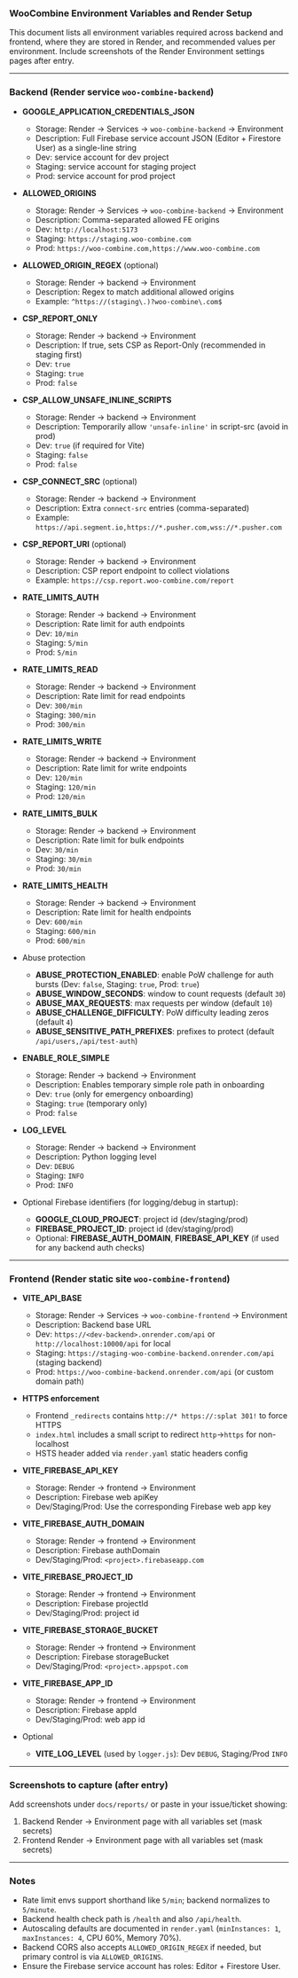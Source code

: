 ### WooCombine Environment Variables and Render Setup

This document lists all environment variables required across backend and frontend, where they are stored in Render, and recommended values per environment. Include screenshots of the Render Environment settings pages after entry.

---

### Backend (Render service `woo-combine-backend`)

- **GOOGLE_APPLICATION_CREDENTIALS_JSON**
  - Storage: Render → Services → `woo-combine-backend` → Environment
  - Description: Full Firebase service account JSON (Editor + Firestore User) as a single-line string
  - Dev: service account for dev project
  - Staging: service account for staging project
  - Prod: service account for prod project

- **ALLOWED_ORIGINS**
  - Storage: Render → Services → `woo-combine-backend` → Environment
  - Description: Comma-separated allowed FE origins
  - Dev: `http://localhost:5173`
  - Staging: `https://staging.woo-combine.com`
  - Prod: `https://woo-combine.com,https://www.woo-combine.com`

- **ALLOWED_ORIGIN_REGEX** (optional)
  - Storage: Render → backend → Environment
  - Description: Regex to match additional allowed origins
  - Example: `^https://(staging\.)?woo-combine\.com$`

- **CSP_REPORT_ONLY**
  - Storage: Render → backend → Environment
  - Description: If true, sets CSP as Report-Only (recommended in staging first)
  - Dev: `true`
  - Staging: `true`
  - Prod: `false`

- **CSP_ALLOW_UNSAFE_INLINE_SCRIPTS**
  - Storage: Render → backend → Environment
  - Description: Temporarily allow `'unsafe-inline'` in script-src (avoid in prod)
  - Dev: `true` (if required for Vite)
  - Staging: `false`
  - Prod: `false`

- **CSP_CONNECT_SRC** (optional)
  - Storage: Render → backend → Environment
  - Description: Extra `connect-src` entries (comma-separated)
  - Example: `https://api.segment.io,https://*.pusher.com,wss://*.pusher.com`

- **CSP_REPORT_URI** (optional)
  - Storage: Render → backend → Environment
  - Description: CSP report endpoint to collect violations
  - Example: `https://csp.report.woo-combine.com/report`

- **RATE_LIMITS_AUTH**
  - Storage: Render → backend → Environment
  - Description: Rate limit for auth endpoints
  - Dev: `10/min`
  - Staging: `5/min`
  - Prod: `5/min`

- **RATE_LIMITS_READ**
  - Storage: Render → backend → Environment
  - Description: Rate limit for read endpoints
  - Dev: `300/min`
  - Staging: `300/min`
  - Prod: `300/min`

- **RATE_LIMITS_WRITE**
  - Storage: Render → backend → Environment
  - Description: Rate limit for write endpoints
  - Dev: `120/min`
  - Staging: `120/min`
  - Prod: `120/min`

- **RATE_LIMITS_BULK**
  - Storage: Render → backend → Environment
  - Description: Rate limit for bulk endpoints
  - Dev: `30/min`
  - Staging: `30/min`
  - Prod: `30/min`

- **RATE_LIMITS_HEALTH**
  - Storage: Render → backend → Environment
  - Description: Rate limit for health endpoints
  - Dev: `600/min`
  - Staging: `600/min`
  - Prod: `600/min`

- Abuse protection
  - **ABUSE_PROTECTION_ENABLED**: enable PoW challenge for auth bursts (Dev: `false`, Staging: `true`, Prod: `true`)
  - **ABUSE_WINDOW_SECONDS**: window to count requests (default `30`)
  - **ABUSE_MAX_REQUESTS**: max requests per window (default `10`)
  - **ABUSE_CHALLENGE_DIFFICULTY**: PoW difficulty leading zeros (default `4`)
  - **ABUSE_SENSITIVE_PATH_PREFIXES**: prefixes to protect (default `/api/users,/api/test-auth`)

- **ENABLE_ROLE_SIMPLE**
  - Storage: Render → backend → Environment
  - Description: Enables temporary simple role path in onboarding
  - Dev: `true` (only for emergency onboarding)
  - Staging: `true` (temporary only)
  - Prod: `false`

- **LOG_LEVEL**
  - Storage: Render → backend → Environment
  - Description: Python logging level
  - Dev: `DEBUG`
  - Staging: `INFO`
  - Prod: `INFO`

- Optional Firebase identifiers (for logging/debug in startup):
  - **GOOGLE_CLOUD_PROJECT**: project id (dev/staging/prod)
  - **FIREBASE_PROJECT_ID**: project id (dev/staging/prod)
  - Optional: **FIREBASE_AUTH_DOMAIN**, **FIREBASE_API_KEY** (if used for any backend auth checks)

---

### Frontend (Render static site `woo-combine-frontend`)

- **VITE_API_BASE**
  - Storage: Render → Services → `woo-combine-frontend` → Environment
  - Description: Backend base URL
  - Dev: `https://<dev-backend>.onrender.com/api` or `http://localhost:10000/api` for local
  - Staging: `https://staging-woo-combine-backend.onrender.com/api` (staging backend)
  - Prod: `https://woo-combine-backend.onrender.com/api` (or custom domain path)

- **HTTPS enforcement**
  - Frontend `_redirects` contains `http://* https://:splat 301!` to force HTTPS
  - `index.html` includes a small script to redirect `http`→`https` for non-localhost
  - HSTS header added via `render.yaml` static headers config

- **VITE_FIREBASE_API_KEY**
  - Storage: Render → frontend → Environment
  - Description: Firebase web apiKey
  - Dev/Staging/Prod: Use the corresponding Firebase web app key

- **VITE_FIREBASE_AUTH_DOMAIN**
  - Storage: Render → frontend → Environment
  - Description: Firebase authDomain
  - Dev/Staging/Prod: `<project>.firebaseapp.com`

- **VITE_FIREBASE_PROJECT_ID**
  - Storage: Render → frontend → Environment
  - Description: Firebase projectId
  - Dev/Staging/Prod: project id

- **VITE_FIREBASE_STORAGE_BUCKET**
  - Storage: Render → frontend → Environment
  - Description: Firebase storageBucket
  - Dev/Staging/Prod: `<project>.appspot.com`

- **VITE_FIREBASE_APP_ID**
  - Storage: Render → frontend → Environment
  - Description: Firebase appId
  - Dev/Staging/Prod: web app id

- Optional
  - **VITE_LOG_LEVEL** (used by `logger.js`): Dev `DEBUG`, Staging/Prod `INFO`

---

### Screenshots to capture (after entry)

Add screenshots under `docs/reports/` or paste in your issue/ticket showing:

1) Backend Render → Environment page with all variables set (mask secrets)
2) Frontend Render → Environment page with all variables set (mask secrets)

---

### Notes

- Rate limit envs support shorthand like `5/min`; backend normalizes to `5/minute`.
- Backend health check path is `/health` and also `/api/health`.
- Autoscaling defaults are documented in `render.yaml` (`minInstances: 1`, `maxInstances: 4`, CPU 60%, Memory 70%).
- Backend CORS also accepts `ALLOWED_ORIGIN_REGEX` if needed, but primary control is via `ALLOWED_ORIGINS`.
- Ensure the Firebase service account has roles: Editor + Firestore User.



